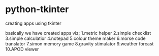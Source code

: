 # python-tkinter
creating apps using tkinter 

basically we have created apps viz;
1.metric helper
2.simple checklist
3.simple calculatior
4.notepad
5.colour theme maker
6.morse code translator
7.simon memory game
8.gravity stimulator
9.weather forcast
10.APOD viewer


